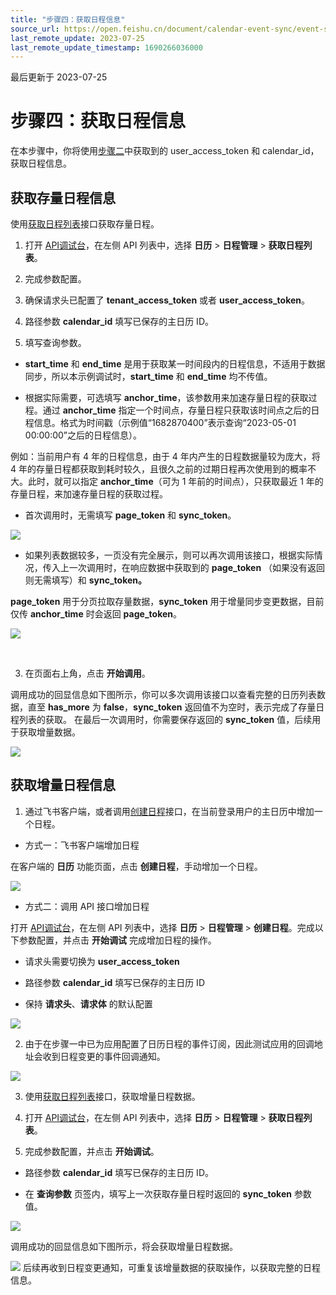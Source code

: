 ```yaml
---
title: "步骤四：获取日程信息"
source_url: https://open.feishu.cn/document/calendar-event-sync/event-sync
last_remote_update: 2023-07-25
last_remote_update_timestamp: 1690266036000
---
```

最后更新于 2023-07-25

# 步骤四：获取日程信息

在本步骤中，你将使用[步骤二](https://open.feishu.cn/document/home/calendar-event-sync/subscribe-to-events)中获取到的 user_access_token 和 calendar_id，获取日程信息。

## 获取存量日程信息

使用[获取日程列表](https://open.feishu.cn/document/uAjLw4CM/ukTMukTMukTM/reference/calendar-v4/calendar-event/list)接口获取存量日程。

1. 打开 [API调试台](https://open.feishu.cn/api-explorer)，在左侧 API 列表中，选择 **日历** > **日程管理** > **获取日程列表**。

2. 完成参数配置。

1. 确保请求头已配置了 **tenant_access_token** 或者 **user_access_token**。

2. 路径参数 **calendar_id** 填写已保存的主日历 ID。

3. 填写查询参数。

- **start_time** 和 **end_time** 是用于获取某一时间段内的日程信息，不适用于数据同步，所以本示例调试时，**start_time** 和 **end_time** 均不传值。

- 根据实际需要，可选填写 **anchor_time**，该参数用来加速存量日程的获取过程。通过 **anchor_time** 指定一个时间点，存量日程只获取该时间点之后的日程信息。格式为时间戳（示例值“1682870400”表示查询“2023-05-01 00:00:00”之后的日程信息）。

例如：当前用户有 4 年的日程信息，由于 4 年内产生的日程数据量较为庞大，将 4 年的存量日程都获取到耗时较久，且很久之前的过期日程再次使用到的概率不大。此时，就可以指定 **anchor_time**（可为 1 年前的时间点），只获取最近 1 年的存量日程，来加速存量日程的获取过程。

- 首次调用时，无需填写 **page_token** 和 **sync_token**。

![](https://sf3-cn.feishucdn.com/obj/open-platform-opendoc/5435c9e1cde9ce54c55a3e2111e543b8_aPFkmqJjHJ.png?height=1344&lazyload=true&maxWidth=600&width=2876)

- 如果列表数据较多，一页没有完全展示，则可以再次调用该接口，根据实际情况，传入上一次调用时，在响应数据中获取到的 **page_token** （如果没有返回则无需填写）和 **sync_token。**

**page_token** 用于分页拉取存量数据，**sync_token** 用于增量同步变更数据，目前仅传 **anchor_time** 时会返回 **page_token**。

![](https://sf3-cn.feishucdn.com/obj/open-platform-opendoc/49181307b78dab5515759efbad316cd8_bTLMJN34TJ.png?height=1314&lazyload=true&maxWidth=600&width=2882)

<br>

3. 在页面右上角，点击 **开始调用**。

调用成功的回显信息如下图所示，你可以多次调用该接口以查看完整的日历列表数据，直至 **has_more** 为 **false**，**sync_token** 返回值不为空时，表示完成了存量日程列表的获取。
在最后一次调用时，你需要保存返回的 **sync_token** 值，后续用于获取增量数据。

![](https://sf3-cn.feishucdn.com/obj/open-platform-opendoc/e5341ef2664bee849d28a52db0552c51_fBROTH5xfA.png?height=1388&lazyload=true&maxWidth=600&width=2882)

## 获取增量日程信息

1. 通过飞书客户端，或者调用[创建日程](https://open.feishu.cn/document/uAjLw4CM/ukTMukTMukTM/reference/calendar-v4/calendar-event/create)接口，在当前登录用户的主日历中增加一个日程。

- 方式一：飞书客户端增加日程

在客户端的 **日历** 功能页面，点击 **创建日程**，手动增加一个日程。

![](https://sf3-cn.feishucdn.com/obj/open-platform-opendoc/e80f735665fb55432138dd0ef433957e_mjoX2clIgf.png?height=1614&lazyload=true&maxWidth=600&width=2878)

- 方式二：调用 API 接口增加日程

打开 [API调试台](https://open.feishu.cn/api-explorer)，在左侧 API 列表中，选择 **日历** > **日程管理** > **创建日程**。完成以下参数配置，并点击 **开始调试** 完成增加日程的操作。

- 请求头需要切换为 **user_access_token**

- 路径参数 **calendar_id** 填写已保存的主日历 ID

- 保持 **请求头**、**请求体** 的默认配置

![](https://sf3-cn.feishucdn.com/obj/open-platform-opendoc/d8c26076fe6f1cf75fc1a9d3f324c8e4_CrWWUY8eB2.png?height=1396&lazyload=true&maxWidth=600&width=2838)

2. 由于在步骤一中已为应用配置了日历日程的事件订阅，因此测试应用的回调地址会收到日程变更的事件回调通知。

![](https://sf3-cn.feishucdn.com/obj/open-platform-opendoc/652b2af3ef2e03acf7c920b72758edae_AvJodoWn2S.png?height=1292&lazyload=true&maxWidth=600&width=2646)

3. 使用[获取日程列表](https://open.feishu.cn/document/uAjLw4CM/ukTMukTMukTM/reference/calendar-v4/calendar-event/list)接口，获取增量日程数据。

1. 打开 [API调试台](https://open.feishu.cn/api-explorer)，在左侧 API 列表中，选择 **日历** > **日程管理** > **获取日程列表**。

2. 完成参数配置，并点击 **开始调试**。

- 路径参数 **calendar_id** 填写已保存的主日历 ID。

- 在 **查询参数** 页签内，填写上一次获取存量日程时返回的 **sync_token** 参数值。

![](https://sf3-cn.feishucdn.com/obj/open-platform-opendoc/18148e9d1ccacdd72c6d5a59435099d6_GuomYTdrXa.png?height=1174&lazyload=true&maxWidth=600&width=2882)

调用成功的回显信息如下图所示，将会获取增量日程数据。

![](https://sf3-cn.feishucdn.com/obj/open-platform-opendoc/8f74edcb582537843d7ba2299f657397_uw9d9SmW7U.png?height=1424&lazyload=true&maxWidth=600&width=2882)
后续再收到日程变更通知，可重复该增量数据的获取操作，以获取完整的日程信息。
